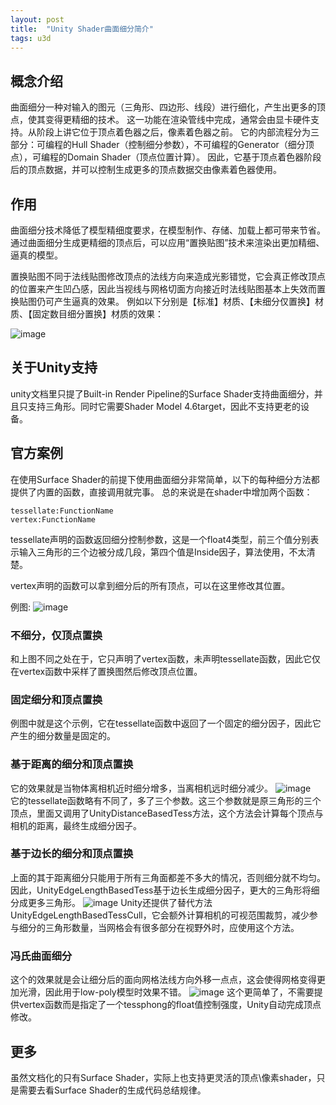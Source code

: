 ```yaml
---
layout: post
title:  "Unity Shader曲面细分简介"
tags: u3d
---
```

## 概念介绍
曲面细分一种对输入的图元（三角形、四边形、线段）进行细化，产生出更多的顶点，使其变得更精细的技术。
这一功能在渲染管线中完成，通常会由显卡硬件支持。从阶段上讲它位于顶点着色器之后，像素着色器之前。
它的内部流程分为三部分：可编程的Hull Shader（控制细分参数），不可编程的Generator（细分顶点），可编程的Domain Shader（顶点位置计算）。
因此，它基于顶点着色器阶段后的顶点数据，并可以控制生成更多的顶点数据交由像素着色器使用。
<!--more-->
## 作用
曲面细分技术降低了模型精细度要求，在模型制作、存储、加载上都可带来节省。
通过曲面细分生成更精细的顶点后，可以应用“置换贴图”技术来渲染出更加精细、逼真的模型。

置换贴图不同于法线贴图修改顶点的法线方向来造成光影错觉，它会真正修改顶点的位置来产生凹凸感，因此当视线与网格切面方向接近时法线贴图基本上失效而置换贴图仍可产生逼真的效果。
例如以下分别是【标准】材质、【未细分仅置换】材质、【固定数目细分置换】材质的效果：

![image](/assets/2022-03-15-Unity-Shader-曲面细分简介/contrast.png)  
## 关于Unity支持
unity文档里只提了Built-in Render Pipeline的Surface Shader支持曲面细分，并且只支持三角形。同时它需要Shader Model 4.6target，因此不支持更老的设备。
## 官方案例
在使用Surface Shader的前提下使用曲面细分非常简单，以下的每种细分方法都提供了内置的函数，直接调用就完事。
总的来说是在shader中增加两个函数：
```
tessellate:FunctionName
vertex:FunctionName
```

tessellate声明的函数返回细分控制参数，这是一个float4类型，前三个值分别表示输入三角形的三个边被分成几段，第四个值是Inside因子，算法使用，不太清楚。

vertex声明的函数可以拿到细分后的所有顶点，可以在这里修改其位置。

例图:
![image](/assets/2022-03-15-Unity-Shader-曲面细分简介/sample0.png)  

### 不细分，仅顶点置换
和上图不同之处在于，它只声明了vertex函数，未声明tessellate函数，因此它仅在vertex函数中采样了置换图然后修改顶点位置。
### 固定细分和顶点置换
例图中就是这个示例，它在tessellate函数中返回了一个固定的细分因子，因此它产生的细分数量是固定的。
### 基于距离的细分和顶点置换
它的效果就是当物体离相机近时细分增多，当离相机远时细分减少。
![image](/assets/2022-03-15-Unity-Shader-曲面细分简介/sample1.png)  
它的tessellate函数略有不同了，多了三个参数。这三个参数就是原三角形的三个顶点，里面又调用了UnityDistanceBasedTess方法，这个方法会计算每个顶点与相机的距离，最终生成细分因子。
### 基于边长的细分和顶点置换
上面的其于距离细分只能用于所有三角面都差不多大的情况，否则细分就不均匀。
因此，UnityEdgeLengthBasedTess基于边长生成细分因子，更大的三角形将细分成更多三角形。
![image](/assets/2022-03-15-Unity-Shader-曲面细分简介/sample2.png) 
Unity还提供了替代方法UnityEdgeLengthBasedTessCull，它会额外计算相机的可视范围裁剪，减少参与细分的三角形数量，当网格会有很多部分在视野外时，应使用这个方法。
### 冯氏曲面细分
这个的效果就是会让细分后的面向网格法线方向外移一点点，这会使得网格变得更加光滑，因此用于low-poly模型时效果不错。
![image](/assets/2022-03-15-Unity-Shader-曲面细分简介/sample3.png) 
这个更简单了，不需要提供vertex函数而是指定了一个tessphong的float值控制强度，Unity自动完成顶点修改。
## 更多
虽然文档化的只有Surface Shader，实际上也支持更灵活的顶点\像素shader，只是需要去看Surface Shader的生成代码总结规律。
